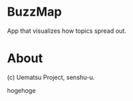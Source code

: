 # BuzzMap
App that visualizes how topics spread out.

# About
(c) Uematsu Project, senshu-u.

hogehoge
